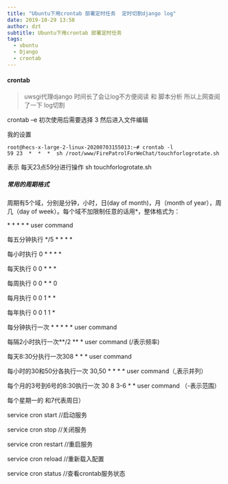 ```yaml
---
title: "Ubuntu下用crontab 部署定时任务  定时切割django log"
date: 2019-10-29 13:58
author: dzt
subtitle: Ubuntu下用crontab 部署定时任务 
tags:
  - ubuntu
  - Django
  - crontab
---
```



#### crontab 
> uwsgi代理django  时间长了会让log不方便阅读 和 脚本分析  所以上网查阅了一下 log切割



crontab –e  初次使用后需要选择 3   然后进入文件编辑    

我的设置 

```
root@hecs-x-large-2-linux-20200703155013:~# crontab -l
59 23  *  *  *  sh /root/www/FirePatrolForWeChat/touchforlogrotate.sh
```

表示 每天23点59分进行操作  sh touchforlogrotate.sh



##### 常用的周期格式



周期有5个域，分别是分钟，小时，日(day of month)，月（month of year），周几（day of week）。每个域不加限制任意的话用*，整体格式为：

\* * * * * user command

每五分钟执行 */5 * * * *

每小时执行  0 * * * *

每天执行    0 0 * * *

每周执行    0 0 * * 0

每月执行    0 0 1 * *

每年执行    0 0 1 1 *

每分钟执行一次 * * * * * user command

每隔2小时执行一次**/2 ** * user command (/表示频率)

每天8:30分执行一次308 * * * user command

每小时的30和50分各执行一次  30,50 * * * * user command（,表示并列）

每个月的3号到6号的8:30执行一次 30 8 3-6 * * user command （-表示范围）

每个星期一的  和7代表周日）



service cron start   //启动服务

service cron stop   //关闭服务

service cron restart  //重启服务

service cron reload  //重新载入配置

service cron status  //查看crontab服务状态


